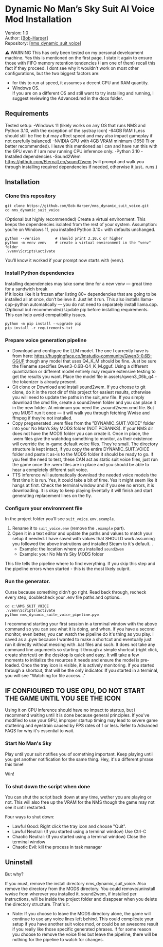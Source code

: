 # Dynamic No Man’s Sky Suit AI Voice Mod Installation

Version: 1.0<br>
Author: [[Bob-Harper](https://github.com/Bob-Harper)]<br>
Repository: [[nms_dynamic_suit_voice](https://github.com/Bob-Harper/nms_dynamic_suit_voice)]


⚠️ WARNING
This has only been tested on my personal development machine. Yes this is mentioned on the first page.  I state it again
to ensure those with FIFO memory retention tendencies (I am one of them) recall this fact if they proceed.  I dont see why it wouldn't work on
most other configurations, but the two biggest factors are:
- for this to run at speed, it assumes a decent CPU and RAM quantity.
- Windows OS.
<br>If you are on a different OS and still want to try installing and running, I suggest reviewing the Advanced.md in the docs folder.

## Requirements

Tested setup:
-Windows 11 (likely works on any OS that runs NMS and Python 3.10, with the exception of the systray icon)
-64GB RAM (Less should still be fine but may affect speed and may also impact gameplay if not carefully balanced)
-NVIDIA GPU with 4GB VRAM minimum (1650 Ti or better recommended).  I leave this mentioned as I can and have run this with the GPU even if I am now running CPU inference only.
-Python 3.10
-Installed dependencies
-Sound2Wem https://github.com/EternalLeo/sound2wem (will prompt and walk you through installing required dependencies if needed, otherwise it just..  runs.)


## Installation

### Clone this repository
```
git clone https://github.com/Bob-Harper/nms_dynamic_suit_voice.git
cd nms_dynamic_suit_voice
```

(Optional but highly recommended) Create a virtual environment.
This keeps the dependencies isolated from the rest of your system.
Assumption: you’re on Windows 11, you installed Python 3.10+ with defaults unchanged.
```
python --version       # should print 3.10.x or higher
python -m venv venv    # create a virtual environment in the "venv" folder
.\venv\Scripts\activate
```
You’ll know it worked if your prompt now starts with (venv).

### Install Python dependencies

Installing dependencies may take some time for a new venv — great time for a sandwich break.  
If it looks like it is frozen after listing 80+ dependencies that are going to be installed all at once, don’t believe it. Just let it run.
This also installs llama-cpp-python automatically — you do not need to separately install llama.cpp.
(Optional but recommended) Update pip before installing requirements.  
This can help avoid compatibility issues.

```
python -m pip install --upgrade pip
pip install -r requirements.txt
```

### Prepare voice generation pipeline
- Download and configure the LLM model. The one I currently have is from here: https://huggingface.co/lmstudio-community/Qwen3-0.6B-GGUF though any model that uses Q4_K_M should be fine.  Just be sure the filename specifies Qwen3-0.6B-Q4_K_M.gguf.  Using a different quantization or different model entirely may require extensive testing to get the results you want.  Place the model file in assets/qwen3_06b_q4 - the tokenizer is already present.
- Git clone or Download and install sound2wem.  If you choose to git clone, do it in the root dir of this project for easiest results, otherwise you will need to update the paths in the suit_env file.  If you simply download the cmd file, create a sound2wem folder and you can place it in the new folder. At minimum you need the zsound2wem.cmd file. But you MUST run it once — it will walk you through fetching Wwise and ffmpeg if they’re not installed.
- Copy pregenerated .wem files from the "DYNAMIC_SUIT_VOICE" folder into your No Man’s Sky MODS folder (NOT PCBANKS). If your NMS dir does not have the MODS folder you can create it.  Once in place, the .wem files give the watchdog something to monitor, as their existence will override the in-game default voice files.  They're small. The directory structure is kept intact, if you copy the entire DYNAMIC_SUIT_VOICE folder and paste it as-is to the MODS folder it should be ready to go. If you feel the need to test, these CAN act as static suit voice files, just run the game once the .wem files are in place and you should be able to hear a completely different suit voice.
- TTS inference will automatically download the needed voice models the first time it is run. Yes, it could take a bit of time.  Yes it might seem like it hangs at first.  Check the terminal window and if you see no errors, it is downloading.  It is okay to keep playing  Eventally it will finish and start generating replacement lines on the fly.

### Configure your environment file

In the project folder you’ll see `suit_voice.env.example`.  

1. Rename it to `suit_voice.env` (remove the `.example` part).  
2. Open it in a text editor and update the paths and values to match your setup if needed.  I have saved with values that SHOULD work assuming you followed the above instrutions and installed Steam to it's default.  .  
   - Example: the location where you installed `sound2wem`  
   - Example: your No Man’s Sky MODS folder  

This file tells the pipeline where to find everything. If you skip this step and the pipeline errors when started - this is the most likely culprit.

### Run the generator. 
Curse because something didn't go right.  Read back through, recheck every step, doublecheck your .env file paths and options..
```
cd c:\NMS_SUIT_VOICE
.\venv\Scripts\activate
python nms_dynamic_suite_voice_pipeline.pyw
```
I recommend starting your first session in a terminal window with the above command so you can see what it is doing, and when. If you have a second monitor, even better, you can watch the pipeline do it's thing as you play.
I saved as a .pyw because I wanted to make a shortcut and eventually just run it directly without messing with .bat files and such.  It does not take any command line arguments so starting it through a simple shortcut (right click, create shortcut) on the desktop is quick and easy.
It will take a few moments to initialize the reources it needs and ensure the model is pre-loaded.
Once the tray icon is visible, it is actively monitoring. If you started through a shortcut, that will be the only indicator.  If you started in a terminal, you will see "Watching for file access..."

## IF CONFIGURED TO USE GPU, DO NOT START THE GAME UNTIL YOU SEE THE ICON
Using it on CPU inference should have no impact to startup, but i recommend waiting until it is done because general principles.
If you've modified to use your GPU, improper startup timing may lead to severe game stuttering and eyestrain caused by FPS rates of 1 or less.  Refer to Advanced FAQS for why it's essential to wait.

### Start No Man's Sky 
Play until your suit notifies you of something important. Keep playing until you get another notification for the same
thing.  Hey, it's a different phrase this time!

Win!

### To shut down the script when done

You can shut the script back down at any time, wether you are playing or not.  This will also free up the VRAM for the NMS though the game may not see it until restarted.

Four ways to shut down:
- Lawful Good: Right click the tray icon and choose "Quit".
- Lawful Neutral: (If you started using a terminal window) Use Ctrl-C
- Chaotic Neutral: (If you started using a terminal window) Close the terminal window
- Chaotic Evil: kill the process in task manager

## Uninstall

But why?

If you must, remove the install directory nms_dynamic_suit_voice.  Also remove the directory from the MODS directory.  You could remove/uninstall wwise from wherever you installed it.  sound2wem, if installed per instructions, will be inside the project folder and disappear when you delete the directory structure.
That's it.  
- Note: If you choose to leave the MODS directory alone, the game will continue to use any voice lines left behind.  This could complicate your setup if you have another suit voice mod, or could be an awesome result if you really like those specific generated phrases.  If for some reason you choose to remove the voice files but leave the pipeline, there will be nothing for the pipeline to watch for changes.

